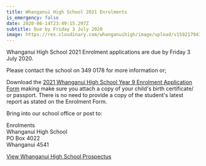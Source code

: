 ```yaml
---
title: Whanganui High School 2021 Enrolments
is_emergency: false
date: 2020-06-14T23:49:15.297Z
subtitle: Due by Friday 3 July 2020
image: https://res.cloudinary.com/whanganuihigh/image/upload/v1592179434/News/new_flyer_2020_updated.jpg
---
```

Whanganui High School 2021 Enrolment applications are due by Friday 3 July 2020.

Please contact the school on 349 0178 for more information or;

Download the [2021 Whanganui High School Year 9 Enrolment Application Form](https://res.cloudinary.com/whanganuihigh/image/upload/v1591239884/Enrolment%20Applications/2021_Year_9_Enrolment_Application_-_Whanganui_High_School.pdf) making make sure you attach a copy of your child's birth certificate/ or passport.  There is no need to provide a copy of the student's latest report as stated on the Enrolment Form.

Bring into our school office or post to:  

Enrolments  
Whanganui High School  
PO Box 4022  
Whanganui 4541



[View Whanganui High School Prospectus](https://res.cloudinary.com/whanganuihigh/image/upload/v1591239879/Enrolment%20Applications/2020_Prospectus.pdf)